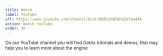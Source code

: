 ```yaml
---
title: Watch
label: YouTube
url: https://www.youtube.com/channel/UCdriNXRizbBFQhqZefaw44A
action: Watch YouTube
order: 30
---
```


On our YouTube channel you will find Dotrix tutorials and demos, that may help you to learn
more about the engine
